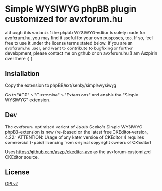 # Simple WYSIWYG phpBB plugin customized for avxforum.hu
although this variant of the phpbb WYSIWYG-editor is solely made for avxforum.hu, you may find it useful for your own pusposes, too. 
If so, feel free to use it under the license terms stated below.
If you are an avxforum.hu user, and want to contribute to bugfixing or further development, please contact me on github or on avxforum.hu (I am Aszpirin over there :) )

## Installation

Copy the extension to phpBB/ext/senky/simplewysiwyg

Go to "ACP" > "Customise" > "Extensions" and enable the "Simple WYSIWYG" extension.

## Dev

The avxforum-optimized variant of Jakub Senko's Simple WYSIWYG phpBB-extension is now (re-)based on the latest free CKEditor-version, 4.22.1
ATTENTION: Usage of any kater version of CKEditor 4 requires commercial (=paid) licensing from original copyright owners of CKEditor!

Uses https://github.com/aszpi/ckeditor-avx as the avxforum-customized CKEditor source.

## License

[GPLv2](license.txt)
